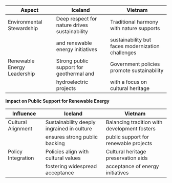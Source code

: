 
| Aspect                        | Iceland                                    | Vietnam                                    |
|-------------------------------|--------------------------------------------|-------------------------------------------|
| Environmental Stewardship     | Deep respect for nature drives sustainability| Traditional harmony with nature supports  |
|                               | and renewable energy initiatives           | sustainability but faces modernization challenges |
| Renewable Energy Leadership   | Strong public support for geothermal and   | Government policies promote sustainability|
|                               | hydroelectric projects                     | with a focus on cultural heritage         |

**Impact on Public Support for Renewable Energy**

| Influence                     | Iceland                                    | Vietnam                                    |
|-------------------------------|--------------------------------------------|-------------------------------------------|
| Cultural Alignment            | Sustainability deeply ingrained in culture | Balancing tradition with development fosters|
|                               | ensures strong public backing              | public support for renewable projects     |
| Policy Integration            | Policies align with cultural values        | Cultural heritage preservation aids       |
|                               | fostering widespread acceptance            | acceptance of energy initiatives          |
